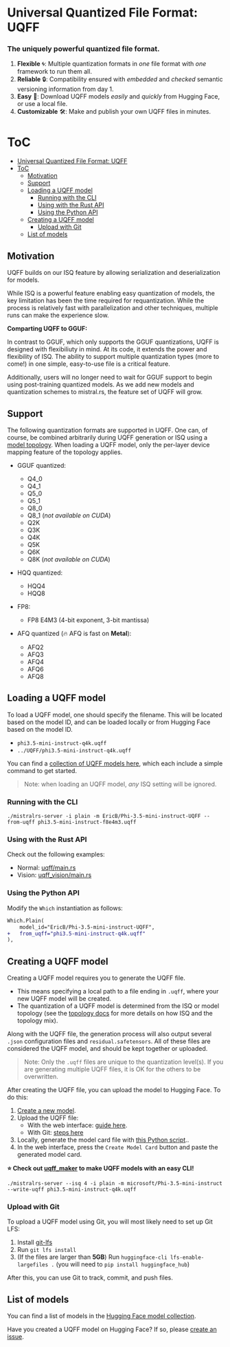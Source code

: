 # Universal Quantized File Format: UQFF

<h3 align="left">
The uniquely powerful quantized file format.
</h3>

1. **Flexible** 🌀: Multiple quantization formats in *one* file format with *one* framework to run them all.
1. **Reliable** 🔒: Compatibility ensured with *embedded* and *checked* semantic versioning information from day 1.
1. **Easy** 🤗: Download UQFF models *easily* and *quickly* from Hugging Face, or use a local file.
1. **Customizable** 🛠️: Make and publish your own UQFF files in minutes.

# ToC

- [Universal Quantized File Format: UQFF](#universal-quantized-file-format-uqff)
- [ToC](#toc)
  - [Motivation](#motivation)
  - [Support](#support)
  - [Loading a UQFF model](#loading-a-uqff-model)
    - [Running with the CLI](#running-with-the-cli)
    - [Using with the Rust API](#using-with-the-rust-api)
    - [Using the Python API](#using-the-python-api)
  - [Creating a UQFF model](#creating-a-uqff-model)
    - [Upload with Git](#upload-with-git)
  - [List of models](#list-of-models)

## Motivation

UQFF builds on our ISQ feature by allowing serialization and deserialization for models.

While ISQ is a powerful feature enabling easy quantization of models, the key limitation has been the time required for requantization. While the process is relatively fast with parallelization and other techniques, multiple runs can make the experience slow.

**Comparting UQFF to GGUF:**

In contrast to GGUF, which only supports the GGUF quantizations, UQFF is designed with flexibiliuty in mind. At its code, it extends the power and flexibility of ISQ. The ability to support multiple quantization types (more to come!) in one simple, easy-to-use file is a critical feature.

Additionally, users will no longer need to wait for GGUF support to begin using post-training quantized models. As we add new models and quantization schemes to mistral.rs, the feature set of UQFF will grow.

## Support

The following quantization formats are supported in UQFF. One can, of course, be combined arbitrarily during UQFF generation or ISQ using a [model topology](TOPOLOGY.md). When loading a UQFF model, only the per-layer device mapping feature of the topology applies.

- GGUF quantized:

  - Q4_0
  - Q4_1
  - Q5_0
  - Q5_1
  - Q8_0
  - Q8_1 (*not available on CUDA*)
  - Q2K
  - Q3K
  - Q4K
  - Q5K
  - Q6K
  - Q8K (*not available on CUDA*)

- HQQ quantized:

  - HQQ4
  - HQQ8

- FP8:

  - FP8 E4M3 (4-bit exponent, 3-bit mantissa)

- AFQ quantized (🔥 AFQ is fast on **Metal**):

  - AFQ2
  - AFQ3
  - AFQ4
  - AFQ6
  - AFQ8

## Loading a UQFF model

To load a UQFF model, one should specify the filename. This will be located based on the model ID, and can
be loaded locally or from Hugging Face based on the model ID.

- `phi3.5-mini-instruct-q4k.uqff`
- `../UQFF/phi3.5-mini-instruct-q4k.uqff`

You can find a [collection of UQFF models here](https://huggingface.co/collections/EricB/uqff-670e4a49d56ecdd3f7f0fd4c), which each include a simple
command to get started.

> Note: when loading an UQFF model, *any* ISQ setting will be ignored.

### Running with the CLI

```
./mistralrs-server -i plain -m EricB/Phi-3.5-mini-instruct-UQFF --from-uqff phi3.5-mini-instruct-f8e4m3.uqff
```

### Using with the Rust API

Check out the following examples:

- Normal: [uqff/main.rs](../mistralrs/examples/uqff/main.rs)
- Vision: [uqff_vision/main.rs](../mistralrs/examples/uqff_vision/main.rs)

### Using the Python API

Modify the `Which` instantiation as follows:

```diff
Which.Plain(
    model_id="EricB/Phi-3.5-mini-instruct-UQFF",
+   from_uqff="phi3.5-mini-instruct-q4k.uqff"
),
```

## Creating a UQFF model

Creating a UQFF model requires you to generate the UQFF file.

- This means specifying a local path to a file ending in `.uqff`, where your new UQFF model will be created.
- The quantization of a UQFF model is determined from the ISQ or model topology (see the [topology docs](TOPOLOGY.md) for more details on how ISQ and the topology mix).

Along with the UQFF file, the generation process will also output several `.json` configuration files and `residual.safetensors`. All of these files are considered the
UQFF model, and should be kept together or uploaded.

> Note: Only the `.uqff` files are unique to the quantization level(s). If you are generating multiple UQFF files, it is OK for the others to be overwritten.

After creating the UQFF file, you can upload the model to Hugging Face. To do this:

1. [Create a new model](https://huggingface.co/docs/transformers/v4.17.0/en/create_a_model).
1. Upload the UQFF file:
   - With the web interface: [guide here](https://huggingface.co/docs/hub/en/models-uploading#using-the-web-interface).
   - With Git: [steps here](#upload-with-git-lfs)
1. Locally, generate the model card file with [this Python script](../scripts/generate_uqff_card.py)..
1. In the web interface, press the `Create Model Card` button and paste the generated model card.

**⭐ Check out [uqff_maker](https://github.com/EricLBuehler/uqff_maker) to make UQFF models with an easy CLI!**

```
./mistralrs-server --isq 4 -i plain -m microsoft/Phi-3.5-mini-instruct --write-uqff phi3.5-mini-instruct-q4k.uqff
```

### Upload with Git

To upload a UQFF model using Git, you will most likely need to set up Git LFS:

1. Install [git-lfs](https://github.com/git-lfs/git-lfs?tab=readme-ov-file#installing)
1. Run `git lfs install`
1. (If the files are larger than **5GB**) Run `huggingface-cli lfs-enable-largefiles .` (you will need to `pip install huggingface_hub`)

After this, you can use Git to track, commit, and push files.

## List of models

You can find a list of models in the [Hugging Face model collection](https://huggingface.co/collections/EricB/uqff-670e4a49d56ecdd3f7f0fd4c).

Have you created a UQFF model on Hugging Face? If so, please [create an issue](https://github.com/EricLBuehler/mistral.rs/issues/new).
